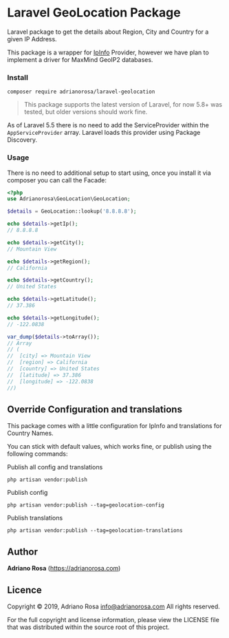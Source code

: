 Laravel GeoLocation Package
===========================

Laravel package to get the details about Region, City and Country for a given IP Address.

This package is a wrapper for [IpInfo](https://ipinfo.io) Provider, however we have plan to implement a driver for 
MaxMind GeoIP2 databases.

### Install

    composer require adrianorosa/laravel-geolocation

> This package supports the latest version of Laravel, for now 5.8+ was tested, but older versions should work fine.

As of Laravel 5.5 there is no need to add the ServiceProvider within the `AppServiceProvider` array. 
Laravel loads this provider using Package Discovery.

### Usage

There is no need to additional setup to start using, once you install it via composer you can call the Facade:

```php
<?php
use Adrianorosa\GeoLocation\GeoLocation;

$details = GeoLocation::lookup('8.8.8.8');

echo $details->getIp();
// 8.8.8.8

echo $details->getCity();
// Mountain View

echo $details->getRegion();
// California

echo $details->getCountry();
// United States

echo $details->getLatitude();
// 37.386

echo $details->getLongitude();
// -122.0838

var_dump($details->toArray());
// Array
// (
//  [city] => Mountain View
//  [region] => California
//  [country] => United States
//  [latitude] => 37.386
//  [longitude] => -122.0838
//)
``` 

## Override Configuration and translations

This package comes with a little configuration for IpInfo and translations for Country Names.

You can stick with default values, which works fine, or publish using the following commands:

Publish all config and translations 

    php artisan vendor:publish

Publish config

    php artisan vendor:publish --tag=geolocation-config
    
Publish translations

    php artisan vendor:publish --tag=geolocation-translations
    
    
## Author

**Adriano Rosa** (https://adrianorosa.com)  

## Licence

Copyright © 2019, Adriano Rosa  <info@adrianorosa.com>
All rights reserved.

For the full copyright and license information, please view the LICENSE 
file that was distributed within the source root of this project.
